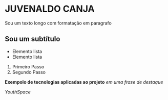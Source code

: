 # JUVENALDO CANJA

Sou um texto longo com formatação em paragrafo

## Sou um subtítulo


- Elemento lista
- Elemento lista

1. Primeiro Passo
2. Segundo Passo


**Exempolo de tecnologias aplicadas ao projeto** 
*em uma frase de destaque*

*YouthSpace*